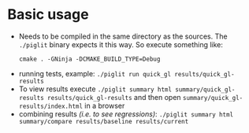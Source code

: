 # Basic usage

* Needs to be compiled in the same directory as the sources. The `./piglit` binary expects it this way. So execute something like:
    ```
    cmake . -GNinja -DCMAKE_BUILD_TYPE=Debug
    ```
* running tests, example: `./piglit run quick_gl results/quick_gl-results`
* To view results execute `./piglit summary html summary/quick_gl-results results/quick_gl-results` and then open `summary/quick_gl-results/index.html` in a browser
* combining results *(i.e. to see regressions)*: `./piglit summary html summary/compare results/baseline results/current`
